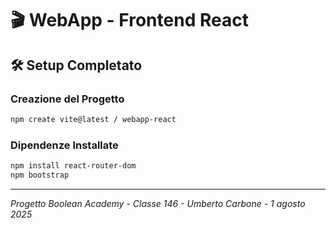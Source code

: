 # 🎬 WebApp - Frontend React

## 🛠️ Setup Completato

### Creazione del Progetto
```bash
npm create vite@latest / webapp-react 
```

### Dipendenze Installate
```bash
npm install react-router-dom 
npm bootstrap
```

---
*Progetto Boolean Academy - Classe 146 - Umberto Carbone - 1 agosto 2025*